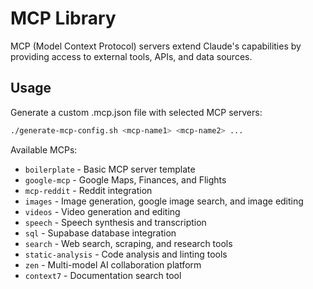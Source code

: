 # MCP Library

MCP (Model Context Protocol) servers extend Claude's capabilities by providing access to external tools, APIs, and data sources.

## Usage

Generate a custom .mcp.json file with selected MCP servers:

```bash
./generate-mcp-config.sh <mcp-name1> <mcp-name2> ...
```

Available MCPs:

- `boilerplate` - Basic MCP server template
- `google-mcp` - Google Maps, Finances, and Flights
- `mcp-reddit` - Reddit integration
- `images` - Image generation, google image search, and image editing
- `videos` - Video generation and editing
- `speech` - Speech synthesis and transcription
- `sql` - Supabase database integration
- `search` - Web search, scraping, and research tools
- `static-analysis` - Code analysis and linting tools
- `zen` - Multi-model AI collaboration platform
- `context7` - Documentation search tool
